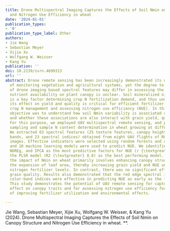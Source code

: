 ```yaml
---
title: Drone Multispectral Imaging Captures the Effects of Soil Nmin on Canopy Structure
  and Nitrogen Use Efficiency in wheat
date: '2024-01-01'
publication_types:
- '0'
publication_type_label: Other
authors:
- Jie Wang
- Sebastian Meyer
- Xijie Xu
- Wolfgang W. Weisser
- Kang Yu
publication: ''
doi: 10.2139/ssrn.4699313
url: ''
abstract: Drone remote sensing has been increasingly demonstrated its unique advantage
  of monitoring vegetation and agricultural systems, yet the degree to which the effectiveness
  of drone imaging based spectral features may differ in assessing the effect of soil
  nutrient availability on plant canopy is unclear. Soil mineralized nitrogen (Nmin)
  is a key factor determining crop N fertilization demand, and thus understanding
  its effect on yield and quality is critical for efficient fertilizer use and precise
  crop N management and assessing nitrogen use efficiency (NUE). In this study, our
  objective was to understand how soil Nmin variability is associated canopy characteristics,
  and whether these associations are also interact with grain yield, quality and NUE.
  For this purpose, we employed UAV multispectral remote sensing, and plant and grain
  sampling and sample N content determination in wheat growing at different Nmin levels.
  We extracted 63 spectral features (25 texture features, canopy height, 5 multispectral
  bands, and 23 spectral indices) obtained from eight UAV flights of RGB and multispectral
  images. Effective indicators were selected using random forests and correlation,
  and 10 machine learning models were used to predict NUE. We identified CH, NGRDI,
  NDREg, and IPCA as the most predictive factors for NUE (r {\textgreater} 0.7), and
  the PLSR model (R2 {\textgreater} 0.8) as the best performing model. We found that
  the impact of Nmin on wheat primarily involves enhancing canopy structure, promoting
  the expansion of leaf area, thereby increasing grain yield and NUE under moderate
  nitrogen fertilizer levels. In contrast, there was no significant effect found on
  grain quality. Results also demonstrated that the red edge spectral indices and
  color-band indices were effective in predicting NUE as early as the flowering stage.
  This study demonstrates the potential of UAV remote sensing for capturing soil N
  effect on canopy traits and for assessing nitrogen use efficiency for the purpose
  of improving fertilizer utilization and environmental effects.

---
```


Jie Wang, Sebastian Meyer, Xijie Xu, Wolfgang W. Weisser, & Kang Yu (2024). Drone Multispectral Imaging Captures the Effects of Soil Nmin on Canopy Structure and Nitrogen Use Efficiency in wheat. **.
